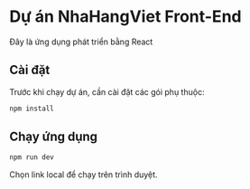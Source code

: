 # Dự án NhaHangViet Front-End

Đây là ứng dụng phát triển bằng React

## Cài đặt

Trước khi chạy dự án, cần cài đặt các gói phụ thuộc:

```bash
npm install

```

## Chạy ứng dụng

```bash
npm run dev

```

Chọn link local để chạy trên trình duyệt.
